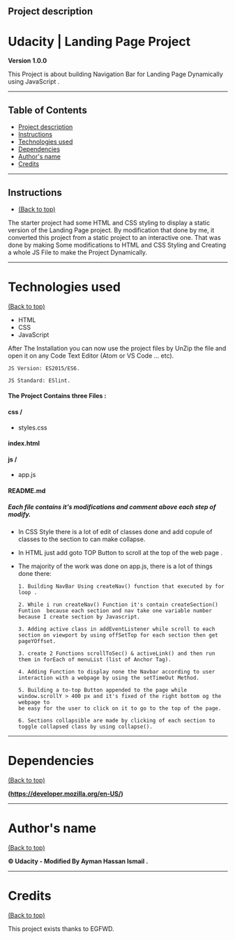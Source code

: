 

## Project description

# Udacity | Landing Page Project

**Version 1.0.0**

This Project is about building Navigation Bar for Landing Page Dynamically using JavaScript .


---


## Table of Contents

* [Project description](#Project-description)
* [Instructions](#instructions)
* [Technologies used](#Technologies-used)
* [Dependencies](#Dependencies)
* [Author's name](#Author(')s-name)
* [Credits](#Credits)


---



## Instructions

* [(Back to top)](#table-of-contents)



The starter project had some HTML and CSS styling to display a static version of the Landing Page project. By modification that done by me, it converted this project from a static project to an interactive one. That was done by making Some modifications to HTML and CSS Styling and Creating a whole JS File to make the Project Dynamically.



---



# Technologies used

[(Back to top)](#table-of-contents)
- HTML
- CSS
- JavaScript

After The Installation you can now use the project files by UnZip the file and open it on any Code Text Editor (Atom or VS Code ... etc).


``JS Version: ES2015/ES6.``



``JS Standard: ESlint.``



#### The Project Contains three Files :

#### css /

- styles.css

####  index.html

#### js /

- app.js

####  README.md



##### Each file contains it's modifications and comment above each step of modify.

- In CSS Style there is a lot of edit of classes done and add copule of classes to the section to can make collapse.


- In HTML just add goto TOP Button to scroll at the top of the web page .


- The majority of the work was done on app.js, there is a lot of things done there:


      1. Building NavBar Using createNav() function that executed by for loop .

      2. While i run createNav() Function it's contain createSection() Funtion  because each section and nav take one variable number
      because I create section by Javascript.

      3. Adding active class in addEventListener while scroll to each section on viewport by using offSetTop for each section then get
      pageYOffset.

      3. create 2 Functions scrollToSec() & activeLink() and then run them in forEach of menuList (list of Anchor Tag).

      4. Adding Function to display none the Navbar according to user interaction with a webpage by using the setTimeOut Method.

      5. Building a to-top Button appended to the page while window.scrollY > 400 px and it's fixed of the right bottom og the webpage to
      be easy for the user to click on it to go to the top of the page.

      6. Sections collapsible are made by clicking of each section to toggle collapsed class by using collapse().

---

# Dependencies

[(Back to top)](#table-of-contents)

**(https://developer.mozilla.org/en-US/)**

---

# Author's name

[(Back to top)](#table-of-contents)


**© Udacity - Modified By Ayman Hassan Ismail .**

---


# Credits

[(Back to top)](#table-of-contents)


This project exists thanks to EGFWD.
